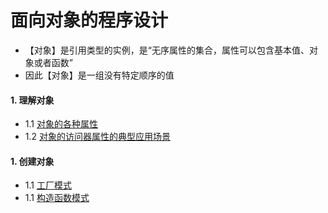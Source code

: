 # 面向对象的程序设计
- 【对象】是引用类型的实例，是“无序属性的集合，属性可以包含基本值、对象或者函数”
- 因此【对象】是一组没有特定顺序的值

#### 1. 理解对象
- 1.1 [对象的各种属性](https://github.com/ZZsimon/Pro-Js-Note/blob/master/chapter_06/object_01/property.html)
- 1.2 [对象的访问器属性的典型应用场景](https://github.com/ZZsimon/Pro-Js-Note/blob/master/chapter_06/object_01/mvvm.html)
#### 1. 创建对象
- 1.1 [工厂模式](tps://github.com/ZZsimon/Pro-Js-Note/blob/master/chapter_06/object_02/factory.html)
- 1.1 [构造函数模式](tps://github.com/ZZsimon/Pro-Js-Note/blob/master/chapter_06/object_02/constructor.html)
